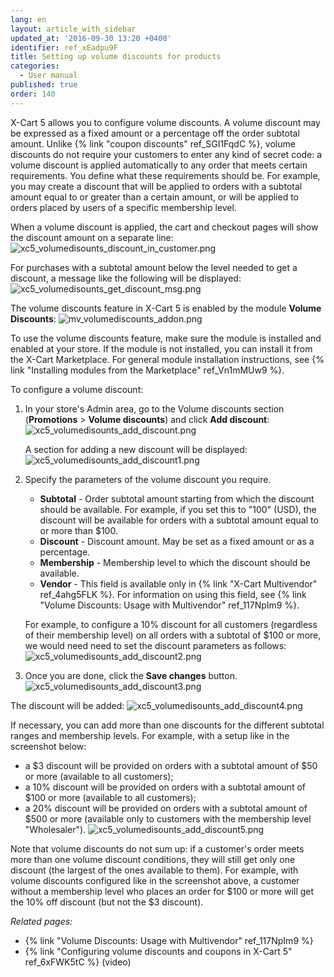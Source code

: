 ```yaml
---
lang: en
layout: article_with_sidebar
updated_at: '2016-09-30 13:20 +0400'
identifier: ref_xEadpu9F
title: Setting up volume discounts for products
categories:
  - User manual
published: true
order: 140
---
```


X-Cart 5 allows you to configure volume discounts. A volume discount may be expressed as a fixed amount or a percentage off the order subtotal amount. Unlike {% link "coupon discounts" ref_SGI1FqdC %}, volume discounts do not require your customers to enter any kind of secret code: a volume discount is applied automatically to any order that meets certain requirements. You define what these requirements should be. For example, you may create a discount that will be applied to orders with a subtotal amount equal to or greater than a certain amount, or will be applied to orders placed by users of a specific membership level.

When a volume discount is applied, the cart and checkout pages will show the discount amount on a separate line:
![xc5_volumedisounts_discount_in_customer.png]({{site.baseurl}}/attachments/ref_xEadpu9F/xc5_volumedisounts_discount_in_customer.png)

For purchases with a subtotal amount below the level needed to get a discount, a message like the following will be displayed:
![xc5_volumedisounts_get_discount_msg.png]({{site.baseurl}}/attachments/ref_xEadpu9F/xc5_volumedisounts_get_discount_msg.png)

The volume discounts feature in X-Cart 5 is enabled by the module **Volume Discounts**:
![mv_volumediscounts_addon.png]({{site.baseurl}}/attachments/ref_xEadpu9F/mv_volumediscounts_addon.png)

To use the volume discounts feature, make sure the module is installed and enabled at your store. If the module is not installed, you can install it from the X-Cart Marketplace. For general module installation instructions, see {% link "Installing modules from the Marketplace" ref_Vn1mMUw9 %}.

To configure a volume discount:

1.  In your store's Admin area, go to the Volume discounts section (**Promotions** > **Volume discounts**) and click **Add discount**:
    ![xc5_volumedisounts_add_discount.png]({{site.baseurl}}/attachments/ref_xEadpu9F/xc5_volumedisounts_add_discount.png)
    
    A section for adding a new discount will be displayed:
    ![xc5_volumedisounts_add_discount1.png]({{site.baseurl}}/attachments/ref_xEadpu9F/xc5_volumedisounts_add_discount1.png)
    
2.  Specify the parameters of the volume discount you require.
    
    * **Subtotal** - Order subtotal amount starting from which the discount should be available. For example, if you set this to "100" (USD), the discount will be available for orders with a subtotal amount equal to or more than $100.
    * **Discount** - Discount amount. May be set as a fixed amount or as a percentage.
    * **Membership** - Membership level to which the discount should be available.
    * **Vendor** - This field is available only in {% link "X-Cart Multivendor" ref_4ahg5FLK %}. For information on using this field, see {% link "Volume Discounts: Usage with Multivendor" ref_117NpIm9 %}.
    
    For example, to configure a 10% discount for all customers (regardless of their membership level) on all orders with a subtotal of $100 or more, we would need need to set the discount parameters as follows:
    ![xc5_volumedisounts_add_discount2.png]({{site.baseurl}}/attachments/ref_xEadpu9F/xc5_volumedisounts_add_discount2.png)
    
3.  Once you are done, click the **Save changes** button.
    ![xc5_volumedisounts_add_discount3.png]({{site.baseurl}}/attachments/ref_xEadpu9F/xc5_volumedisounts_add_discount3.png)

The discount will be added:
![xc5_volumedisounts_add_discount4.png]({{site.baseurl}}/attachments/ref_xEadpu9F/xc5_volumedisounts_add_discount4.png)

If necessary, you can add more than one discounts for the different subtotal ranges and membership levels. For example, with a setup like in the screenshot below:
   * a $3 discount will be provided on orders with a subtotal amount of $50 or more (available to all customers);
   * a 10% discount will be provided on orders with a subtotal amount of $100 or more (available to all customers);
   *  a 20% discount will be provided on orders with a subtotal amount of $500 or more (available only to customers with the membership level "Wholesaler").
![xc5_volumedisounts_add_discount5.png]({{site.baseurl}}/attachments/ref_xEadpu9F/xc5_volumedisounts_add_discount5.png)

Note that volume discounts do not sum up: if a customer's order meets more than one volume discount conditions, they will still get only one discount (the largest of the ones available to them). For example, with volume discounts configured like in the screenshot above, a customer without a membership level who places an order for $100 or more will get the 10% off discount (but not the $3 discount).

_Related pages:_

   * {% link "Volume Discounts: Usage with Multivendor" ref_117NpIm9 %}
   * {% link "Configuring volume discounts and coupons in X-Cart 5" ref_6xFWK5tC %} (video)
